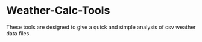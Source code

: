 # Weather-Calc-Tools
These tools are designed to give a quick and simple analysis of csv weather data files. 
